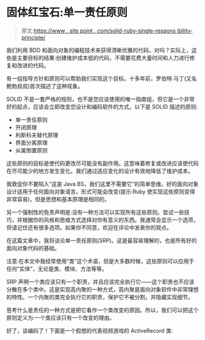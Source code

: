 # 固体红宝石:单一责任原则

> 原文:[https://www . site point . com/solid-ruby-single-respons ibility-principle/](https://www.sitepoint.com/solid-ruby-single-responsibility-principle/)

我们利用 BDD 和面向对象的编程技术来获得清晰优雅的代码，对吗？实际上，这些是主要目标的结果:创建维护成本低的代码，不需要花费大量时间和人力进行修复和改进的代码。

有一组指导方针和原则可以帮助我们实现这个目标。十多年前，罗伯特·马丁(又名鲍勃叔叔)首次描述了这种现象。

SOLID 不是一套严格的规则，也不是您应该使用的唯一指南组，但它是一个非常好的起点，应该会立即改变您设计和编码软件的方式。以下是 SOLID 描述的原则:

*   单一责任原则
*   开闭原理
*   利斯科夫替代原理
*   界面分离原理
*   从属倒置原则

这些原则的目标是使代码更改尽可能没有副作用。这意味着修复或改进应该使代码在尽可能少的地方发生变化。我们通过适应变化的设计有效地降低了维护成本。

我敦促你不要陷入“这是 Java BS，我们这里不需要它”的简单思维。好的面向对象设计适用于任何面向对象语言。形式可能会改变(提示:Ruby 使实现这些原则变得非常容易)，但是思想和基本原理是相同的。

另一个强制性的免责声明是:没有一种方法可以实现所有这些原则。尝试一些技巧，并根据你的风格和思维方式选择对你有意义的东西。我通常会显示一个选项，但请记住还有很多选项。如果你不同意，欢迎在评论中发表你的观点。

在这篇文章中，我将谈论单一责任原则(SRP)。这是最容易理解的，也是所有好的面向对象代码的基础。

注意:在本文中我经常使用“类”这个术语，但是大多数时候，这些原则可以应用于任何“实体”，无论是类、模块、方法等等。

SRP 声明一个类应该只有一个职责，并且应该完全执行它——这个职责也不应该分散在多个类中。这是实现高内聚的一种方式，高内聚是面向对象软件中非常理想的特性。一个内聚的类完全执行它的职责，保护它不被分割，并隐藏实现细节。

思考什么是责任的一种方式是把它看作一个类改变的原因。所以，我们可以把这个原则定义为:一个类应该只有一个改变的理由。

好了，该编码了！下面是一个假想的代表视频游戏的 ActiveRecord 类: